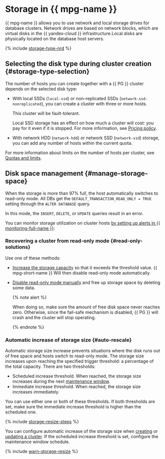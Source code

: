 # Storage in {{ mpg-name }}



{{ mpg-name }} allows you to use network and local storage drives for database clusters. Network drives are based on network blocks, which are virtual disks in the {{ yandex-cloud }} infrastructure.Local disks are physically located on the database host servers.

{% include [storage-type-nrd](../../_includes/mdb/mpg/storage-type.md) %}


## Selecting the disk type during cluster creation {#storage-type-selection}

The number of hosts you can create together with a {{ PG }} cluster depends on the selected disk type:

* With local SSDs (`local-ssd`) or non-replicated SSDs (`network-ssd-nonreplicated`), you can create a cluster with three or more hosts.

    This cluster will be fault-tolerant.

    Local SSD storage has an effect on how much a cluster will cost: you pay for it even if it is stopped. For more information, see [Pricing policy](../pricing.md).

* With network HDD (`network-hdd`) or network SSD (`network-ssd`) storage, you can add any number of hosts within the current quota.

For more information about limits on the number of hosts per cluster, see [Quotas and limits](./limits.md).



## Disk space management {#manage-storage-space}

When the storage is more than 97% full, the host automatically switches to read-only mode. All DBs get the `DEFAULT_TRANSACTION_READ_ONLY = TRUE` setting through the `ALTER DATABASE` query.

In this mode, the `INSERT`, `DELETE`, or `UPDATE` queries result in an error.


You can monitor storage utilization on cluster hosts [by setting up alerts in {{ monitoring-full-name }}](../operations/storage-space.md#set-alert):


### Recovering a cluster from read-only mode {#read-only-solutions}

Use one of these methods:

* [Increase the storage capacity](../operations/storage-space.md#change-disk-size) so that it exceeds the threshold value. {{ mpg-short-name }} Will then disable read-only mode automatically.

* [Disable read-only mode manually](../operations/storage-space.md#read-only-solutions) and free up storage space by deleting some data.

    {% note alert %}

    When doing so, make sure the amount of free disk space never reaches zero. Otherwise, since the fail-safe mechanism is disabled, {{ PG }} will crash and the cluster will stop operating.

    {% endnote %}

### Automatic increase of storage size {#auto-rescale}

Automatic storage size increase prevents situations where the disk runs out of free space and hosts switch to read-only mode. The storage size increases upon reaching the specified trigger threshold: a percentage of the total capacity. There are two thresholds:

* Scheduled increase threshold. When reached, the storage size increases during the next [maintenance window](maintenance.md#maintenance-window).
* Immediate increase threshold. When reached, the storage size increases immediately.

You can use either one or both of these thresholds. If both thresholds are set, make sure the immediate increase threshold is higher than the scheduled one.

{% include [storage-resize-steps](../../_includes/mdb/mpg/storage-resize-steps.md) %}

You can configure automatic increase of the storage size when [creating](../operations/cluster-create.md) or [updating a cluster](../operations/storage-space.md#disk-size-autoscale). If the scheduled increase threshold is set, configure the maintenance window schedule.

{% include [warn-storage-resize](../../_includes/mdb/mpg/warn-storage-resize.md) %}
